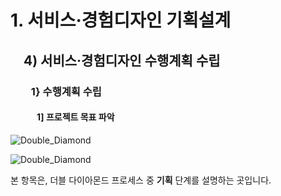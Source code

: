 # 1. 서비스·경험디자인 기획설계
## 　4) 서비스·경험디자인 수행계획 수립
### 　　1} 수행계획 수립
#### 　　　1] 프로젝트 목표 파악



![Double_Diamond](../imgs/Double_Diamond.png)

![Double_Diamond](https://hongikjang.github.io/DesignEer/imgs/Double_Diamond.png)

본 항목은, 더블 다이아몬드 프로세스 중 **기획** 단계를 설명하는 곳입니다. 
